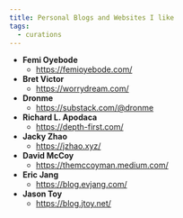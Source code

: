 ```yaml
---
title: Personal Blogs and Websites I like
tags:
  - curations
---
```


- **Femi Oyebode**
	- https://femioyebode.com/
- **Bret Victor**
	- https://worrydream.com/
- **Dronme**
	- https://substack.com/@dronme
- **Richard L. Apodaca**
	- https://depth-first.com/
- **Jacky Zhao**
	- https://jzhao.xyz/
- **David McCoy**
	- https://themccoyman.medium.com/
- **Eric Jang**
	- https://blog.evjang.com/
- **Jason Toy**
	- https://blog.jtoy.net/